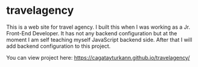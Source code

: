 # travelagency
This is a web site for travel agency. I built this when I was working as a Jr. Front-End Developer. It has not any backend configuration but at the moment I am self teaching myself JavaScript backend side. After that I will add backend configuration to this project.

You can view project here: https://cagatayturkann.github.io/travelagency/
